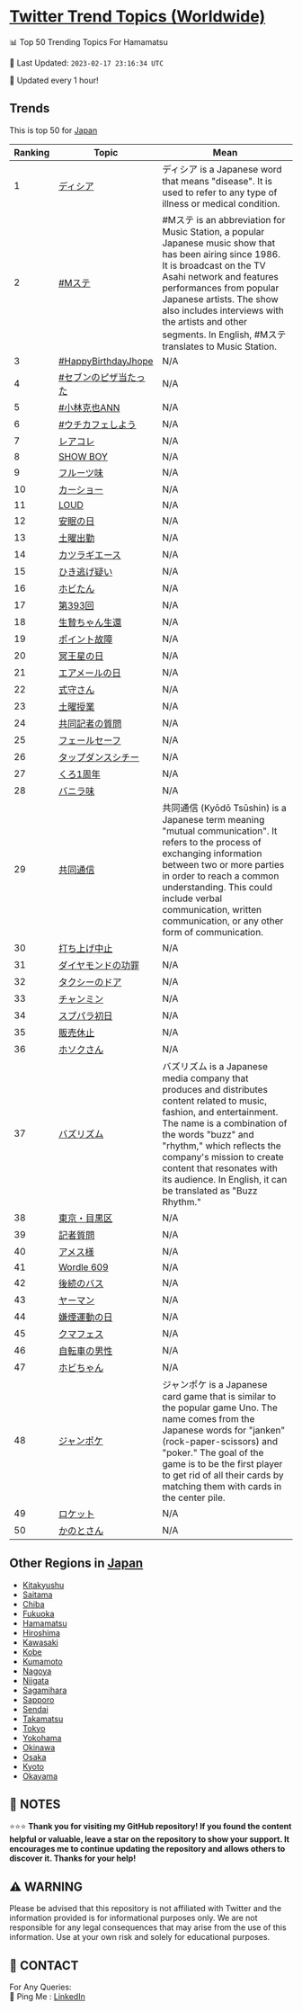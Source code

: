 [Twitter Trend Topics (Worldwide)](https://github.com/ErcinDedeoglu/Twitter-Trend-Topics)
==========


📊 Top 50 Trending Topics For Hamamatsu

📆 Last Updated: `2023-02-17 23:16:34 UTC`

🔧 Updated every 1 hour!


## Trends

This is top 50 for [Japan](</Japan>)

| Ranking | Topic | Mean |
| ------- | ------------ | ------------ |
| 1 | [ディシア](http://twitter.com/search?q=%e3%83%87%e3%82%a3%e3%82%b7%e3%82%a2) | ディシア is a Japanese word that means "disease". It is used to refer to any type of illness or medical condition. |
| 2 | [#Mステ](http://twitter.com/search?q=%23M%e3%82%b9%e3%83%86) | #Mステ is an abbreviation for Music Station, a popular Japanese music show that has been airing since 1986. It is broadcast on the TV Asahi network and features performances from popular Japanese artists. The show also includes interviews with the artists and other segments. In English, #Mステ translates to Music Station. |
| 3 | [#HappyBirthdayJhope](http://twitter.com/search?q=%23HappyBirthdayJhope) | N/A |
| 4 | [#セブンのピザ当たった](http://twitter.com/search?q=%23%e3%82%bb%e3%83%96%e3%83%b3%e3%81%ae%e3%83%94%e3%82%b6%e5%bd%93%e3%81%9f%e3%81%a3%e3%81%9f) | N/A |
| 5 | [#小林克也ANN](http://twitter.com/search?q=%23%e5%b0%8f%e6%9e%97%e5%85%8b%e4%b9%9fANN) | N/A |
| 6 | [#ウチカフェしよう](http://twitter.com/search?q=%23%e3%82%a6%e3%83%81%e3%82%ab%e3%83%95%e3%82%a7%e3%81%97%e3%82%88%e3%81%86) | N/A |
| 7 | [レアコレ](http://twitter.com/search?q=%e3%83%ac%e3%82%a2%e3%82%b3%e3%83%ac) | N/A |
| 8 | [SHOW BOY](http://twitter.com/search?q=SHOW+BOY) | N/A |
| 9 | [フルーツ味](http://twitter.com/search?q=%e3%83%95%e3%83%ab%e3%83%bc%e3%83%84%e5%91%b3) | N/A |
| 10 | [カーショー](http://twitter.com/search?q=%e3%82%ab%e3%83%bc%e3%82%b7%e3%83%a7%e3%83%bc) | N/A |
| 11 | [LOUD](http://twitter.com/search?q=LOUD) | N/A |
| 12 | [安眠の日](http://twitter.com/search?q=%e5%ae%89%e7%9c%a0%e3%81%ae%e6%97%a5) | N/A |
| 13 | [土曜出勤](http://twitter.com/search?q=%e5%9c%9f%e6%9b%9c%e5%87%ba%e5%8b%a4) | N/A |
| 14 | [カツラギエース](http://twitter.com/search?q=%e3%82%ab%e3%83%84%e3%83%a9%e3%82%ae%e3%82%a8%e3%83%bc%e3%82%b9) | N/A |
| 15 | [ひき逃げ疑い](http://twitter.com/search?q=%e3%81%b2%e3%81%8d%e9%80%83%e3%81%92%e7%96%91%e3%81%84) | N/A |
| 16 | [ホビたん](http://twitter.com/search?q=%e3%83%9b%e3%83%93%e3%81%9f%e3%82%93) | N/A |
| 17 | [第393回](http://twitter.com/search?q=%e7%ac%ac393%e5%9b%9e) | N/A |
| 18 | [生贄ちゃん生還](http://twitter.com/search?q=%e7%94%9f%e8%b4%84%e3%81%a1%e3%82%83%e3%82%93%e7%94%9f%e9%82%84) | N/A |
| 19 | [ポイント故障](http://twitter.com/search?q=%e3%83%9d%e3%82%a4%e3%83%b3%e3%83%88%e6%95%85%e9%9a%9c) | N/A |
| 20 | [冥王星の日](http://twitter.com/search?q=%e5%86%a5%e7%8e%8b%e6%98%9f%e3%81%ae%e6%97%a5) | N/A |
| 21 | [エアメールの日](http://twitter.com/search?q=%e3%82%a8%e3%82%a2%e3%83%a1%e3%83%bc%e3%83%ab%e3%81%ae%e6%97%a5) | N/A |
| 22 | [式守さん](http://twitter.com/search?q=%e5%bc%8f%e5%ae%88%e3%81%95%e3%82%93) | N/A |
| 23 | [土曜授業](http://twitter.com/search?q=%e5%9c%9f%e6%9b%9c%e6%8e%88%e6%a5%ad) | N/A |
| 24 | [共同記者の質問](http://twitter.com/search?q=%e5%85%b1%e5%90%8c%e8%a8%98%e8%80%85%e3%81%ae%e8%b3%aa%e5%95%8f) | N/A |
| 25 | [フェールセーフ](http://twitter.com/search?q=%e3%83%95%e3%82%a7%e3%83%bc%e3%83%ab%e3%82%bb%e3%83%bc%e3%83%95) | N/A |
| 26 | [タップダンスシチー](http://twitter.com/search?q=%e3%82%bf%e3%83%83%e3%83%97%e3%83%80%e3%83%b3%e3%82%b9%e3%82%b7%e3%83%81%e3%83%bc) | N/A |
| 27 | [くろ1周年](http://twitter.com/search?q=%e3%81%8f%e3%82%8d1%e5%91%a8%e5%b9%b4) | N/A |
| 28 | [バニラ味](http://twitter.com/search?q=%e3%83%90%e3%83%8b%e3%83%a9%e5%91%b3) | N/A |
| 29 | [共同通信](http://twitter.com/search?q=%e5%85%b1%e5%90%8c%e9%80%9a%e4%bf%a1) | 共同通信 (Kyōdō Tsūshin) is a Japanese term meaning "mutual communication". It refers to the process of exchanging information between two or more parties in order to reach a common understanding. This could include verbal communication, written communication, or any other form of communication. |
| 30 | [打ち上げ中止](http://twitter.com/search?q=%e6%89%93%e3%81%a1%e4%b8%8a%e3%81%92%e4%b8%ad%e6%ad%a2) | N/A |
| 31 | [ダイヤモンドの功罪](http://twitter.com/search?q=%e3%83%80%e3%82%a4%e3%83%a4%e3%83%a2%e3%83%b3%e3%83%89%e3%81%ae%e5%8a%9f%e7%bd%aa) | N/A |
| 32 | [タクシーのドア](http://twitter.com/search?q=%e3%82%bf%e3%82%af%e3%82%b7%e3%83%bc%e3%81%ae%e3%83%89%e3%82%a2) | N/A |
| 33 | [チャンミン](http://twitter.com/search?q=%e3%83%81%e3%83%a3%e3%83%b3%e3%83%9f%e3%83%b3) | N/A |
| 34 | [スプパラ初日](http://twitter.com/search?q=%e3%82%b9%e3%83%97%e3%83%91%e3%83%a9%e5%88%9d%e6%97%a5) | N/A |
| 35 | [販売休止](http://twitter.com/search?q=%e8%b2%a9%e5%a3%b2%e4%bc%91%e6%ad%a2) | N/A |
| 36 | [ホソクさん](http://twitter.com/search?q=%e3%83%9b%e3%82%bd%e3%82%af%e3%81%95%e3%82%93) | N/A |
| 37 | [バズリズム](http://twitter.com/search?q=%e3%83%90%e3%82%ba%e3%83%aa%e3%82%ba%e3%83%a0) | バズリズム is a Japanese media company that produces and distributes content related to music, fashion, and entertainment. The name is a combination of the words "buzz" and "rhythm," which reflects the company's mission to create content that resonates with its audience. In English, it can be translated as "Buzz Rhythm." |
| 38 | [東京・目黒区](http://twitter.com/search?q=%e6%9d%b1%e4%ba%ac%e3%83%bb%e7%9b%ae%e9%bb%92%e5%8c%ba) | N/A |
| 39 | [記者質問](http://twitter.com/search?q=%e8%a8%98%e8%80%85%e8%b3%aa%e5%95%8f) | N/A |
| 40 | [アメス様](http://twitter.com/search?q=%e3%82%a2%e3%83%a1%e3%82%b9%e6%a7%98) | N/A |
| 41 | [Wordle 609](http://twitter.com/search?q=Wordle+609) | N/A |
| 42 | [後続のバス](http://twitter.com/search?q=%e5%be%8c%e7%b6%9a%e3%81%ae%e3%83%90%e3%82%b9) | N/A |
| 43 | [ヤーマン](http://twitter.com/search?q=%e3%83%a4%e3%83%bc%e3%83%9e%e3%83%b3) | N/A |
| 44 | [嫌煙運動の日](http://twitter.com/search?q=%e5%ab%8c%e7%85%99%e9%81%8b%e5%8b%95%e3%81%ae%e6%97%a5) | N/A |
| 45 | [クマフェス](http://twitter.com/search?q=%e3%82%af%e3%83%9e%e3%83%95%e3%82%a7%e3%82%b9) | N/A |
| 46 | [自転車の男性](http://twitter.com/search?q=%e8%87%aa%e8%bb%a2%e8%bb%8a%e3%81%ae%e7%94%b7%e6%80%a7) | N/A |
| 47 | [ホビちゃん](http://twitter.com/search?q=%e3%83%9b%e3%83%93%e3%81%a1%e3%82%83%e3%82%93) | N/A |
| 48 | [ジャンポケ](http://twitter.com/search?q=%e3%82%b8%e3%83%a3%e3%83%b3%e3%83%9d%e3%82%b1) | ジャンポケ is a Japanese card game that is similar to the popular game Uno. The name comes from the Japanese words for "janken" (rock-paper-scissors) and "poker." The goal of the game is to be the first player to get rid of all their cards by matching them with cards in the center pile. |
| 49 | [ロケット](http://twitter.com/search?q=%e3%83%ad%e3%82%b1%e3%83%83%e3%83%88) | N/A |
| 50 | [かのとさん](http://twitter.com/search?q=%e3%81%8b%e3%81%ae%e3%81%a8%e3%81%95%e3%82%93) | N/A |



## Other Regions in [Japan](</Japan>)

* [Kitakyushu](</Japan/Kitakyushu.md>)
* [Saitama](</Japan/Saitama.md>)
* [Chiba](</Japan/Chiba.md>)
* [Fukuoka](</Japan/Fukuoka.md>)
* [Hamamatsu](</Japan/Hamamatsu.md>)
* [Hiroshima](</Japan/Hiroshima.md>)
* [Kawasaki](</Japan/Kawasaki.md>)
* [Kobe](</Japan/Kobe.md>)
* [Kumamoto](</Japan/Kumamoto.md>)
* [Nagoya](</Japan/Nagoya.md>)
* [Niigata](</Japan/Niigata.md>)
* [Sagamihara](</Japan/Sagamihara.md>)
* [Sapporo](</Japan/Sapporo.md>)
* [Sendai](</Japan/Sendai.md>)
* [Takamatsu](</Japan/Takamatsu.md>)
* [Tokyo](</Japan/Tokyo.md>)
* [Yokohama](</Japan/Yokohama.md>)
* [Okinawa](</Japan/Okinawa.md>)
* [Osaka](</Japan/Osaka.md>)
* [Kyoto](</Japan/Kyoto.md>)
* [Okayama](</Japan/Okayama.md>)



## 📝 NOTES

⭐⭐⭐ **Thank you for visiting my GitHub repository! If you found the content helpful or valuable, leave a star on the repository to show your support. It encourages me to continue updating the repository and allows others to discover it. Thanks for your help!**


## ⚠️ WARNING

Please be advised that this repository is not affiliated with Twitter and the information provided is for informational purposes only. We are not responsible for any legal consequences that may arise from the use of this information. Use at your own risk and solely for educational purposes.


## 📨 CONTACT

 For Any Queries:  
            🏓 Ping Me : [LinkedIn](https://www.linkedin.com/in/ercindedeoglu/)
